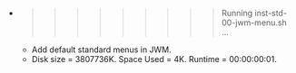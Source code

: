 * >>>>>>>>> Running inst-std-00-jwm-menu.sh ...
  * Add default standard menus in JWM.
  * Disk size = 3807736K. Space Used = 4K. Runtime = 00:00:00:01.
